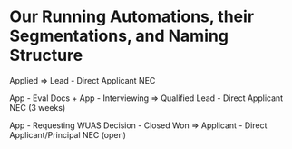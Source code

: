 # Our Running Automations, their Segmentations, and Naming Structure

Applied => Lead - Direct Applicant NEC

App - Eval Docs + App - Interviewing => Qualified Lead - Direct Applicant NEC (3 weeks)

App - Requesting WUAS Decision - Closed Won => Applicant - Direct Applicant/Principal NEC (open)